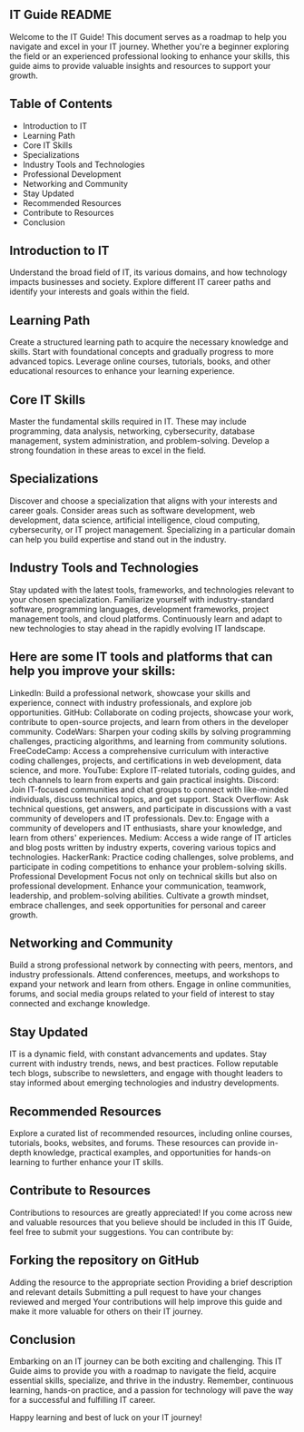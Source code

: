 ## IT Guide README
Welcome to the IT Guide! This document serves as a roadmap to help you navigate and excel in your IT journey. Whether you're a beginner exploring the field or an experienced professional looking to enhance your skills, this guide aims to provide valuable insights and resources to support your growth.

## Table of Contents
- Introduction to IT
- Learning Path
- Core IT Skills
- Specializations
- Industry Tools and Technologies
- Professional Development
- Networking and Community
- Stay Updated
- Recommended Resources
- Contribute to Resources
- Conclusion

## Introduction to IT
Understand the broad field of IT, its various domains, and how technology impacts businesses and society. Explore different IT career paths and identify your interests and goals within the field.

## Learning Path
Create a structured learning path to acquire the necessary knowledge and skills. Start with foundational concepts and gradually progress to more advanced topics. Leverage online courses, tutorials, books, and other educational resources to enhance your learning experience.

## Core IT Skills
Master the fundamental skills required in IT. These may include programming, data analysis, networking, cybersecurity, database management, system administration, and problem-solving. Develop a strong foundation in these areas to excel in the field.

## Specializations
Discover and choose a specialization that aligns with your interests and career goals. Consider areas such as software development, web development, data science, artificial intelligence, cloud computing, cybersecurity, or IT project management. Specializing in a particular domain can help you build expertise and stand out in the industry.

## Industry Tools and Technologies
Stay updated with the latest tools, frameworks, and technologies relevant to your chosen specialization. Familiarize yourself with industry-standard software, programming languages, development frameworks, project management tools, and cloud platforms. Continuously learn and adapt to new technologies to stay ahead in the rapidly evolving IT landscape.

## Here are some IT tools and platforms that can help you improve your skills:

LinkedIn: Build a professional network, showcase your skills and experience, connect with industry professionals, and explore job opportunities.
GitHub: Collaborate on coding projects, showcase your work, contribute to open-source projects, and learn from others in the developer community.
CodeWars: Sharpen your coding skills by solving programming challenges, practicing algorithms, and learning from community solutions.
FreeCodeCamp: Access a comprehensive curriculum with interactive coding challenges, projects, and certifications in web development, data science, and more.
YouTube: Explore IT-related tutorials, coding guides, and tech channels to learn from experts and gain practical insights.
Discord: Join IT-focused communities and chat groups to connect with like-minded individuals, discuss technical topics, and get support.
Stack Overflow: Ask technical questions, get answers, and participate in discussions with a vast community of developers and IT professionals.
Dev.to: Engage with a community of developers and IT enthusiasts, share your knowledge, and learn from others' experiences.
Medium: Access a wide range of IT articles and blog posts written by industry experts, covering various topics and technologies.
HackerRank: Practice coding challenges, solve problems, and participate in coding competitions to enhance your problem-solving skills.
Professional Development
Focus not only on technical skills but also on professional development. Enhance your communication, teamwork, leadership, and problem-solving abilities. Cultivate a growth mindset, embrace challenges, and seek opportunities for personal and career growth.

## Networking and Community
Build a strong professional network by connecting with peers, mentors, and industry professionals. Attend conferences, meetups, and workshops to expand your network and learn from others. Engage in online communities, forums, and social media groups related to your field of interest to stay connected and exchange knowledge.

## Stay Updated
IT is a dynamic field, with constant advancements and updates. Stay current with industry trends, news, and best practices. Follow reputable tech blogs, subscribe to newsletters, and engage with thought leaders to stay informed about emerging technologies and industry developments.

## Recommended Resources
Explore a curated list of recommended resources, including online courses, tutorials, books, websites, and forums. These resources can provide in-depth knowledge, practical examples, and opportunities for hands-on learning to further enhance your IT skills.

## Contribute to Resources
Contributions to resources are greatly appreciated! If you come across new and valuable resources that you believe should be included in this IT Guide, feel free to submit your suggestions. You can contribute by:

## Forking the repository on GitHub
Adding the resource to the appropriate section
Providing a brief description and relevant details
Submitting a pull request to have your changes reviewed and merged
Your contributions will help improve this guide and make it more valuable for others on their IT journey.

## Conclusion
Embarking on an IT journey can be both exciting and challenging. This IT Guide aims to provide you with a roadmap to navigate the field, acquire essential skills, specialize, and thrive in the industry. Remember, continuous learning, hands-on practice, and a passion for technology will pave the way for a successful and fulfilling IT career.

Happy learning and best of luck on your IT journey!